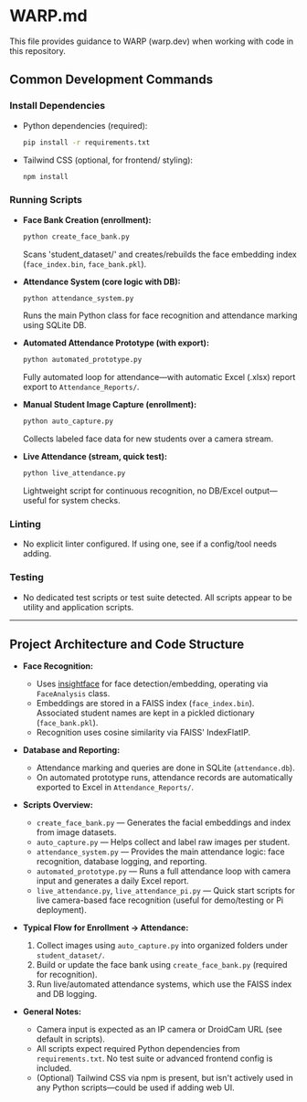 # WARP.md

This file provides guidance to WARP (warp.dev) when working with code in this repository.

## Common Development Commands

### Install Dependencies
- Python dependencies (required):
  ```sh
  pip install -r requirements.txt
  ```
- Tailwind CSS (optional, for frontend/
styling):
  ```sh
  npm install
  ```

### Running Scripts
- **Face Bank Creation (enrollment):**
  ```sh
  python create_face_bank.py
  ```
  Scans 'student_dataset/' and creates/rebuilds the face embedding index (`face_index.bin`, `face_bank.pkl`).

- **Attendance System (core logic with DB):**
  ```sh
  python attendance_system.py
  ```
  Runs the main Python class for face recognition and attendance marking using SQLite DB. 

- **Automated Attendance Prototype (with export):**
  ```sh
  python automated_prototype.py
  ```
  Fully automated loop for attendance—with automatic Excel (.xlsx) report export to `Attendance_Reports/`.

- **Manual Student Image Capture (enrollment):**
  ```sh
  python auto_capture.py
  ```
  Collects labeled face data for new students over a camera stream.

- **Live Attendance (stream, quick test):**
  ```sh
  python live_attendance.py
  ```
  Lightweight script for continuous recognition, no DB/Excel output—useful for system checks.

### Linting
- No explicit linter configured. If using one, see if a config/tool needs adding.

### Testing
- No dedicated test scripts or test suite detected. All scripts appear to be utility and application scripts.

---

## Project Architecture and Code Structure

- **Face Recognition:**
  - Uses [insightface](https://github.com/deepinsight/insightface) for face detection/embedding, operating via `FaceAnalysis` class.
  - Embeddings are stored in a FAISS index (`face_index.bin`). Associated student names are kept in a pickled dictionary (`face_bank.pkl`).
  - Recognition uses cosine similarity via FAISS' IndexFlatIP.

- **Database and Reporting:**
  - Attendance marking and queries are done in SQLite (`attendance.db`).
  - On automated prototype runs, attendance records are automatically exported to Excel in `Attendance_Reports/`.

- **Scripts Overview:**
  - `create_face_bank.py` — Generates the facial embeddings and index from image datasets.
  - `auto_capture.py` — Helps collect and label raw images per student.
  - `attendance_system.py` — Provides the main attendance logic: face recognition, database logging, and reporting.
  - `automated_prototype.py` — Runs a full attendance loop with camera input and generates a daily Excel report.
  - `live_attendance.py`, `live_attendance_pi.py` — Quick start scripts for live camera-based face recognition (useful for demo/testing or Pi deployment).

- **Typical Flow for Enrollment → Attendance:**
  1. Collect images using `auto_capture.py` into organized folders under `student_dataset/`.
  2. Build or update the face bank using `create_face_bank.py` (required for recognition).
  3. Run live/automated attendance systems, which use the FAISS index and DB logging.

- **General Notes:**
  - Camera input is expected as an IP camera or DroidCam URL (see default in scripts).
  - All scripts expect required Python dependencies from `requirements.txt`. No test suite or advanced frontend config is included.
  - (Optional) Tailwind CSS via npm is present, but isn't actively used in any Python scripts—could be used if adding web UI.
